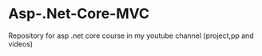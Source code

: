 # Asp-.Net-Core-MVC
Repository for asp .net core course in my youtube channel (project,pp and videos)
